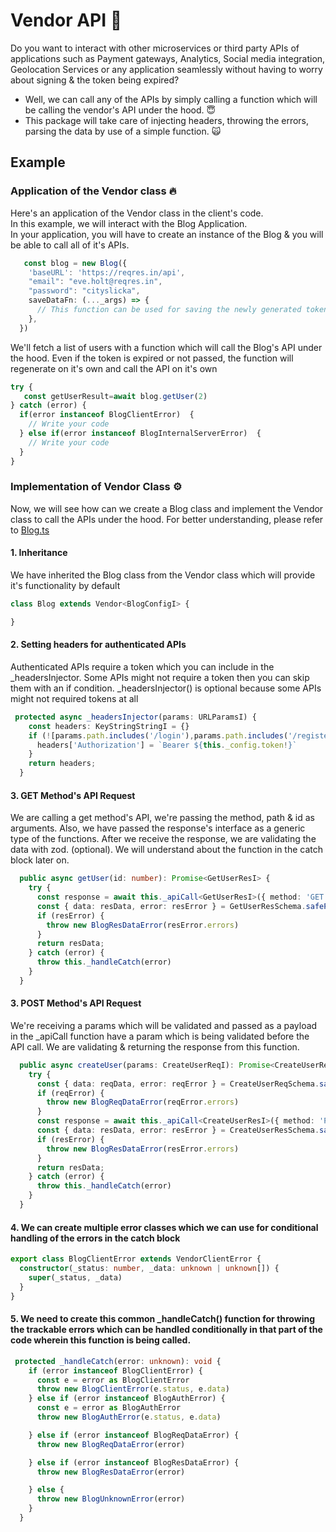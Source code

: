 # Vendor API 🚀
Do you want to interact with other microservices or third party APIs of applications such as Payment gateways, Analytics, Social media integration, Geolocation Services or any application seamlessly without having to worry about signing & the token being expired?
* Well, we can call any of the APIs by simply calling a function which will be calling the vendor's API under the hood. 😇
* This package will take care of injecting headers, throwing the errors, parsing the data by use of a simple function. 🙀


## Example
### Application of the Vendor class 🔥
Here's an application of the Vendor class in the client's code.<br/>
In this example, we will interact with the Blog Application.
<br/>
 In your application, you will have to create an instance of the Blog & you will be able to call all of it's APIs.

```typescript
   const blog = new Blog({
    'baseURL': 'https://reqres.in/api',
    "email": "eve.holt@reqres.in",
    "password": "cityslicka",
    saveDataFn: (..._args) => {
      // This function can be used for saving the newly generated token in to a file/database/storage  
    },
  })
```

We'll fetch a list of users with a function which will call the Blog's API under the hood.
Even if the token is expired or not passed, the function will regenerate on it's own and call the API on it's own

```typescript
try {    
   const getUserResult=await blog.getUser(2)
} catch (error) {
  if(error instanceof BlogClientError)  {
    // Write your code 
  } else if(error instanceof BlogInternalServerError)  {
    // Write your code 
  }
}
```

### Implementation of Vendor Class ⚙️
Now, we will see how can we create a Blog class and implement the Vendor class to call the APIs under the hood.
For better understanding, please refer to
[Blog.ts](./examples/blog/src/vendors/Blog.ts)

#### 1. Inheritance
We have inherited the Blog class from the Vendor class which will provide it's functionality by default
```typescript
class Blog extends Vendor<BlogConfigI> {

}
```

#### 2. Setting headers for authenticated APIs
Authenticated APIs require a token which you can include in the _headersInjector. Some APIs might not require a token then you can skip them with an if condition. _headersInjector() is optional because some APIs might not required tokens at all
```typescript
 protected async _headersInjector(params: URLParamsI) {
    const headers: KeyStringStringI = {}
    if (![params.path.includes('/login'),params.path.includes('/register')].includes(true)) {
      headers['Authorization'] = `Bearer ${this._config.token!}`
    }
    return headers;
  }
```

#### 3. GET Method's API Request
We are calling a get method's API, we're passing the method, path & id as arguments. Also, we have passed the response's interface as a generic type of the functions.
After we receive the response, we are validating the data with zod. (optional).
We will understand about the function in the catch block later on.
```typescript
  public async getUser(id: number): Promise<GetUserResI> {
    try {
      const response = await this._apiCall<GetUserResI>({ method: 'GET', path: '/users', id })
      const { data: resData, error: resError } = GetUserResSchema.safeParse(response)
      if (resError) {
        throw new BlogResDataError(resError.errors)
      }
      return resData;
    } catch (error) {
      throw this._handleCatch(error)
    }
  }
```
#### 3. POST Method's API Request
We're receiving a params which will be validated and passed as a payload in the _apiCall function
 have a param which is being validated before the API call. We are validating & returning the response from this function.
```typescript
  public async createUser(params: CreateUserReqI): Promise<CreateUserResI> {
    try {
      const { data: reqData, error: reqError } = CreateUserReqSchema.safeParse(params)
      if (reqError) {
        throw new BlogReqDataError(reqError.errors)
      }
      const response = await this._apiCall<CreateUserResI>({ method: 'POST', path: '/users', body: reqData })
      const { data: resData, error: resError } = CreateUserResSchema.safeParse(response)
      if (resError) {
        throw new BlogResDataError(resError.errors)
      }
      return resData;
    } catch (error) {
      throw this._handleCatch(error)
    }
  }
```

#### 4. We can create multiple error classes which we can use for conditional handling of the errors in the catch block
```typescript
export class BlogClientError extends VendorClientError {
  constructor(_status: number, _data: unknown | unknown[]) {
    super(_status, _data)
  }
}
```
#### 5. We need to create this common _handleCatch() function for throwing the trackable errors which can be handled conditionally in that part of the code wherein this function is being called.
```typescript
 protected _handleCatch(error: unknown): void {
    if (error instanceof BlogClientError) {
      const e = error as BlogClientError
      throw new BlogClientError(e.status, e.data)
    } else if (error instanceof BlogAuthError) {
      const e = error as BlogAuthError
      throw new BlogAuthError(e.status, e.data)

    } else if (error instanceof BlogReqDataError) {
      throw new BlogReqDataError(error)

    } else if (error instanceof BlogResDataError) {
      throw new BlogResDataError(error)

    } else {
      throw new BlogUnknownError(error)
    }
  }
```
